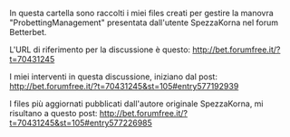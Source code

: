In questa cartella sono raccolti i miei files creati per gestire la manovra "ProbettingManagement" presentata dall'utente SpezzaKorna nel forum Betterbet.

L'URL di riferimento per la discussione è questo:
http://bet.forumfree.it/?t=70431245

I miei interventi in questa discussione, iniziano dal post:
http://bet.forumfree.it/?t=70431245&st=105#entry577192939

I files più aggiornati pubblicati dall'autore originale SpezzaKorna, mi risultano a questo post:
http://bet.forumfree.it/?t=70431245&st=105#entry577226985
